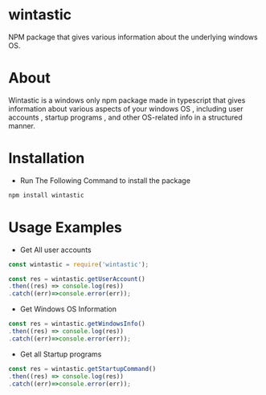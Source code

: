 # wintastic
 NPM package that gives various information about the underlying windows OS.

# About
 Wintastic is a windows only npm package made in typescript that gives information about various aspects of your windows OS , including user accounts , startup programs , and other OS-related info in a structured manner.


# Installation
- Run The Following Command to install the package
 ```sh
 npm install wintastic
 ```

# Usage Examples
- Get All user accounts
```js
const wintastic = require('wintastic');

const res = wintastic.getUserAccount()
.then((res) => console.log(res))
.catch((err)=>console.error(err));
```

- Get Windows OS Information
```js
const res = wintastic.getWindowsInfo()
.then((res) => console.log(res))
.catch((err)=>console.error(err));
```

- Get all Startup programs
```js
const res = wintastic.getStartupCommand()
.then((res) => console.log(res))
.catch((err)=>console.error(err));
```

